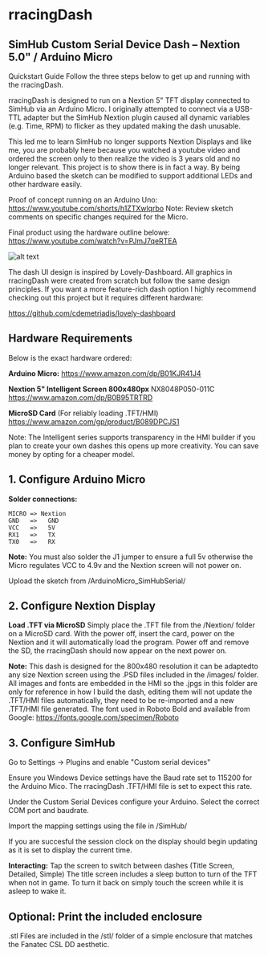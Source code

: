 # rracingDash
## SimHub Custom Serial Device Dash – Nextion 5.0" / Arduino Micro

Quickstart Guide
Follow the three steps below to get up and running with the rracingDash.

rracingDash is designed to run on a Nextion 5" TFT display connected to SimHub
via an Arduino Micro. I originally attempted to connect via a USB-TTL adapter
but the SimHub Nextion plugin caused all dynamic variables (e.g. Time, RPM) to
flicker as they updated making the dash unusable. 
 
This led me to learn SimHub no longer supports Nextion Displays and like me, 
you are probably here because you watched a youtube video and ordered the screen 
only to then realize the video is 3 years old and no longer relevant. This project 
is to show there is in fact a way. By being Arduino based the sketch can be modified
to support additional LEDs and other hardware easily. 

Proof of concept running on an Arduino Uno: https://www.youtube.com/shorts/h1ZTXwlqrbo
Note: Review sketch comments on specific changes required for the Micro.

Final product using the hardware outline belowe: https://www.youtube.com/watch?v=PJmJ7qeRTEA

![alt text](https://github.com/chornyak/rracingDash/images/demo.png?raw=true)

The dash UI design is inspired by Lovely-Dashboard. All graphics in rracingDash 
were created from scratch but follow the same design principles. If you want 
a more feature-rich dash option I highly recommend checking out this project
but it requires different hardware: 

https://github.com/cdemetriadis/lovely-dashboard


## Hardware Requirements

Below is the exact hardware ordered:

**Arduino Micro:**
https://www.amazon.com/dp/B01KJR41J4

**Nextion 5" Intelligent Screen 800x480px**
NX8048P050-011C
https://www.amazon.com/dp/B0B95TRTRD

**MicroSD Card** (For reliably loading .TFT/HMI)
https://www.amazon.com/gp/product/B089DPCJS1

Note: The Intelligent series supports transparency in the HMI builder
if you plan to create your own dashes this opens up more creativity. 
You can save money by opting for a cheaper model.


## 1. Configure Arduino Micro


**Solder connections:**


	MICRO => Nextion
	GND   =>   GND 
	VCC   =>   5V 
	RX1   =>   TX 
	TX0   =>   RX 

**Note:** You must also solder the J1 jumper to ensure a full 5v otherwise
the Micro regulates VCC to 4.9v and the Nextion screen will not power on.

Upload the sketch from /ArduinoMicro_SimHubSerial/


## 2. Configure Nextion Display

**Load .TFT via MicroSD**
Simply place the .TFT file from the /Nextion/ folder on a MicroSD 
card. With the power off, insert the card, power on the Nextion and
it will automatically load the program. Power off and remove the SD,
the rracingDash should now appear on the next power on.

**Note:** This dash is designed for the 800x480 resolution it can be 
adaptedto any size Nextion screen using the .PSD files included in 
the /images/ folder.  All images and fonts are embedded in the HMI so 
the .jpgs in this folder are only for reference in how I build the dash, 
editing them will not update the .TFT/HMI files automatically, they need 
to be re-imported and a new .TFT/HMI file generated. The font used in 
Roboto Bold and available from Google: https://fonts.google.com/specimen/Roboto


## 3. Configure SimHub

Go to Settings -> Plugins and enable "Custom serial devices"

Ensure you Windows Device settings have the Baud rate set to 115200
for the Arduino Mico. The rracingDash .TFT/HMI file is set to expect 
this rate.

Under the Custom Serial Devices configure your Arduino. Select the correct
COM port and baudrate.  

Import the mapping settings using the file in /SimHub/

If you are succesful the session clock on the display should begin 
updating as it is set to display the current time. 

**Interacting:**  Tap the screen to switch between dashes (Title Screen, Detailed, Simple)
The title screen includes a sleep button to turn of the TFT when not in game. To turn it
back on simply touch the screen while it is asleep to wake it.

## Optional: Print the included enclosure

.stl Files are included in the /stl/ folder of a simple enclosure
that matches the Fanatec CSL DD aesthetic. 